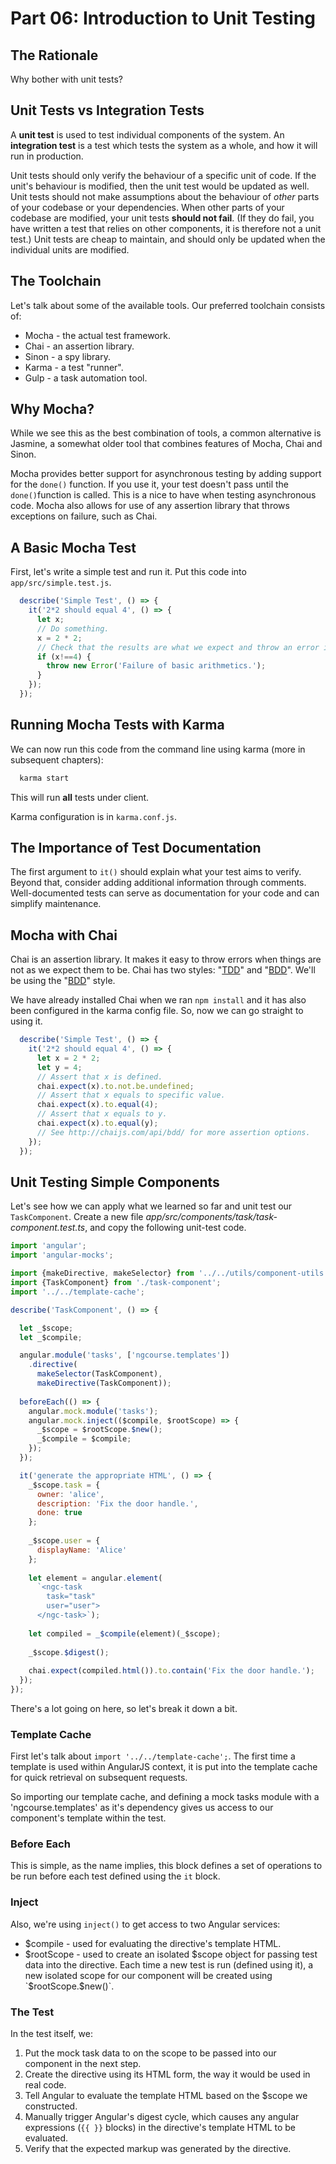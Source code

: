 # Part 06: Introduction to Unit Testing

## The Rationale

Why bother with unit tests?

## Unit Tests vs Integration Tests

A **unit test** is used to test individual components of the system. An
**integration test** is a test which tests the system as a whole, and how it
will run in production.

Unit tests should only verify the behaviour of a specific unit of code. If
the unit's behaviour is modified, then the unit test would be updated as well.
Unit tests should not make assumptions about the behaviour of _other_ parts of
your codebase or your dependencies. When other parts of your codebase are
modified, your unit tests **should not fail**. (If they do fail, you have
written a test that relies on other components, it is therefore not a unit
test.) Unit tests are cheap to maintain, and should only be updated when the
individual units are modified.

## The Toolchain

Let's talk about some of the available tools. Our preferred toolchain consists
of:

* Mocha - the actual test framework.
* Chai - an assertion library.
* Sinon - a spy library.
* Karma - a test "runner".
* Gulp - a task automation tool.

## Why Mocha?

While we see this as the best combination of tools, a common alternative is Jasmine, a somewhat older tool that combines features of Mocha, Chai and Sinon.

Mocha provides better support for asynchronous testing by adding support for the `done()` function. If you use it, your test doesn't pass until the `done()`function is called. This is a nice to have when testing asynchronous code. Mocha also allows for use of any assertion library that throws exceptions on failure, such as Chai.

## A Basic Mocha Test

First, let's write a simple test and run it. Put this code into `app/src/simple.test.js`.

```javascript
  describe('Simple Test', () => {
    it('2*2 should equal 4', () => {
      let x;
      // Do something.
      x = 2 * 2;
      // Check that the results are what we expect and throw an error if something is off.
      if (x!==4) {
        throw new Error('Failure of basic arithmetics.');
      }
    });
  });

```

## Running Mocha Tests with Karma

We can now run this code from the command line using karma (more in subsequent chapters):

```bash
  karma start
```

This will run **all** tests under client.

Karma configuration is in `karma.conf.js`.

## The Importance of Test Documentation

The first argument to `it()` should explain what your test aims to verify.
Beyond that, consider adding additional information through comments.
Well-documented tests can serve as documentation for your code and can simplify
maintenance.

## Mocha with Chai

Chai is an assertion library. It makes it easy to throw errors when things are
not as we expect them to be. Chai has two styles: "[TDD](http://en.wikipedia.org/wiki/Test-driven_development)" and "[BDD](http://en.wikipedia.org/wiki/Behavior-driven_development)". We'll be using the "[BDD](http://en.wikipedia.org/wiki/Behavior-driven_development)" style.

We have already installed Chai when we ran `npm install` and it has also been configured in the karma config file. So, now we can go straight to using it.

```javascript
  describe('Simple Test', () => {
    it('2*2 should equal 4', () => {
      let x = 2 * 2;
      let y = 4;
      // Assert that x is defined.
      chai.expect(x).to.not.be.undefined;
      // Assert that x equals to specific value.
      chai.expect(x).to.equal(4);
      // Assert that x equals to y.
      chai.expect(x).to.equal(y);
      // See http://chaijs.com/api/bdd/ for more assertion options.
    });
  });
```

## Unit Testing Simple Components

Let's see how we can apply what we learned so far and unit test our `TaskComponent`. Create a new file *app/src/components/task/task-component.test.ts*, and copy the following unit-test code.

```javascript
import 'angular';
import 'angular-mocks';

import {makeDirective, makeSelector} from '../../utils/component-utils';
import {TaskComponent} from './task-component';
import '../../template-cache';

describe('TaskComponent', () => {

  let _$scope;
  let _$compile;

  angular.module('tasks', ['ngcourse.templates'])
    .directive(
      makeSelector(TaskComponent), 
      makeDirective(TaskComponent));
   
  beforeEach(() => { 
    angular.mock.module('tasks');
    angular.mock.inject(($compile, $rootScope) => {
      _$scope = $rootScope.$new();
      _$compile = $compile;
    });
  });

  it('generate the appropriate HTML', () => {
    _$scope.task = {
      owner: 'alice',
      description: 'Fix the door handle.',
      done: true
    };
    
    _$scope.user = {
      displayName: 'Alice'
    };
    
    let element = angular.element(
      `<ngc-task
        task="task" 
        user="user">
      </ngc-task>`);
      
    let compiled = _$compile(element)(_$scope);
  
    _$scope.$digest();
    
    chai.expect(compiled.html()).to.contain('Fix the door handle.');
  });
});
```

There's a lot going on here, so let's break it down a bit.

### Template Cache

First let's talk about `import '../../template-cache';`. The first time a template is used within AngularJS context, it is put into the template cache for quick retrieval on subsequent requests.  


So importing our template cache, and defining a mock tasks module with a 'ngcourse.templates' as it's dependency gives us access to our component's template within the test.

### Before Each 

This is simple, as the name implies, this block defines a set of operations to be run before each test defined using the `it` block.

### Inject

Also, we're using `inject()` to get access to two Angular services:

* $compile - used for evaluating the directive's template HTML.
* $rootScope - used to create an isolated $scope object for passing test data into the directive. Each time a new test is run (defined using it), a new isolated scope for our component will be created using `$rootScope.$new()`.

### The Test

In the test itself, we:

1. Put the mock task data to on the scope to be passed into our component in the next step.
2. Create the directive using its HTML form, the way it would be used in real code.
3. Tell Angular to evaluate the template HTML based on the $scope we constructed.
4. Manually trigger Angular's digest cycle, which causes any angular expressions (`{{ }}` blocks) in the directive's template HTML to be evaluated.
5. Verify that the expected markup was generated by the directive.

